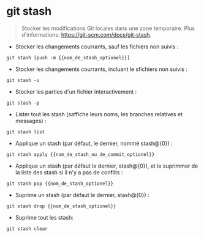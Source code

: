 # git stash

> Stocker les modifications Git locales dans une zone temporaire.
> Plus d'informations: <https://git-scm.com/docs/git-stash>.

- Stocker les changements courrants, sauf les fichiers non suivis :

`git stash [push -m {{nom_de_stash_optionel}}]`

- Stocker les changements courrants, incluant le sfichiers non suivis :

`git stash -u`

- Stocker les parties d'un fichier interactivement :

`git stash -p`

- Lister tout les stash (saffiche leurs noms, les branches relatives et messages) :

`git stash list`

- Applique un stash (par défaut, le dernier, nommé stash@{0}) :

`git stash apply {{nom_de_stash_ou_de_commit_optionel}}`

- Applique un stash (par défaut le dernier, stash@{0}), et le suprimmer de la liste des stash si il n'y a pas de conflits :

`git stash pop {{nom_de_stash_optionel}}`

- Suprime un stash (par défaut le dernier, stash@{0}) :

`git stash drop {{nom_de_stash_optionel}}`

- Suprime tout les stash:

`git stash clear`

